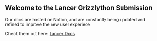 ## Welcome to the Lancer Grizzlython Submission

Our docs are hosted on Notion, and are constantly being updated and refined to improve the new user experiece

Check them out here: [Lancer Docs](https://lancer-dao.notion.site/Lancer-Docs-4c795b3da28d4f7d84cfc235a8b1c379)
